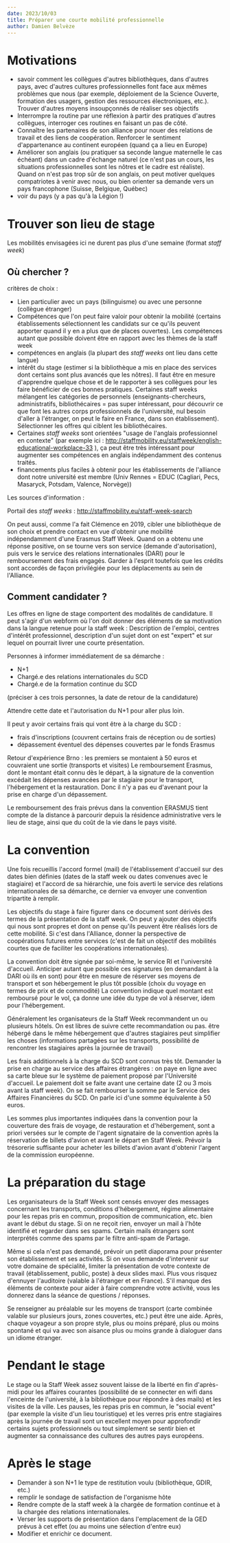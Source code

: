 ```yaml
---
date: 2023/10/03
title: Préparer une courte mobilité professionnelle
author: Damien Belvèze
---
```

# Motivations 

- savoir comment les collègues d'autres bibliothèques, dans d'autres pays, avec d'autres cultures professionnelles font face aux mêmes problèmes que nous (par exemple, déploiement de la Science Ouverte, formation des usagers, gestion des ressources électroniques, etc.). Trouver d'autres moyens insoupçonnés de réaliser ses objectifs
- Interrompre la routine par une réflexion à partir des pratiques d'autres collègues, interroger ces routines en faisant un pas de côté.
- Connaître les partenaires de son alliance pour nouer des relations de travail et des liens de coopération. Renforcer le sentiment d'appartenance au continent européen (quand ça a lieu en Europe)
- Améliorer son anglais (ou pratiquer sa seconde langue maternelle le cas échéant) dans un cadre d'échange naturel (ce n'est pas un cours, les situations professionnelles sont les nôtres et le cadre est réaliste). Quand on n'est pas trop sûr de son anglais, on peut motiver quelques compatriotes à venir avec nous, ou bien orienter sa demande vers un pays francophone (Suisse, Belgique, Québec)
- voir du pays (y a pas qu'à la Légion !)


# Trouver son lieu de stage

Les mobilités envisagées ici ne durent pas plus d'une semaine (format *staff week*)

## Où chercher ?

critères de choix : 
- Lien particulier avec un pays (bilinguisme) ou avec une personne (collègue étranger)
- Compétences que l'on peut faire valoir pour obtenir la mobilité (certains établissements sélectionnent les candidats sur ce qu'ils peuvent apporter quand il y en a plus que de places ouvertes). Les compétences autant que possible doivent être en rapport avec les thèmes de la staff week
- compétences en anglais (la plupart des *staff weeks* ont lieu dans cette langue)
- intérêt du stage (estimer si la bibliothèque a mis en place des services dont certains sont plus avancés que les nôtres). Il faut être en mesure d'apprendre quelque chose et de le rapporter à ses collègues pour les faire bénéficier de ces bonnes pratiques. Certaines staff weeks mélangent les catégories de personnels (enseignants-chercheurs, administratifs, bibliothécaires = pas super intéressant, pour découvrir ce que font les autres corps professionnels de l'université, nul besoin d'aller à l'étranger, on peut le faire en France, dans son établissement). Sélectionner les offres qui ciblent les bibliothécaires.
- Certaines *staff weeks* sont orientées "usage de l'anglais professionnel en contexte" (par exemple ici : http://staffmobility.eu/staffweek/english-educational-workplace-33 ), ça peut être très intéressant pour augmenter ses compétences en anglais indépendamment des contenus traités. 
- financements plus faciles à obtenir pour les établissements de l'alliance dont notre université est membre (Univ Rennes = EDUC (Cagliari, Pecs, Masaryck, Potsdam, Valence, Norvège))

Les sources d'information : 

Portail des *staff weeks* : http://staffmobility.eu/staff-week-search

On peut aussi, comme l'a fait Clémence en 2019, cibler une bibliothèque de son choix et prendre contact en vue d'obtenir une mobilité indépendamment d'une Erasmus Staff Week. Quand on a obtenu une réponse positive, on se tourne vers son service (demande d'autorisation), puis vers le service des relations internationales (DARI) pour le remboursement des frais engagés. Garder à l'esprit toutefois que les crédits sont accordés de façon privilégiée pour les déplacements au sein de l'Alliance.

## Comment candidater ?

Les offres en ligne de stage comportent des modalités de candidature. Il peut s'agir d'un webform où l'on doit donner des éléments de sa motivation dans la langue retenue pour la staff week : 
Description de l'emploi, centres d'intérêt professionnel, description d'un sujet dont on est "expert" et sur lequel on pourrait livrer une courte présentation. 

Personnes à informer immédiatement de sa démarche : 
- N+1 
- Chargé.e des relations internationales du SCD
- Chargé.e de la formation continue du SCD

(préciser à ces trois personnes, la date de retour de la candidature)

Attendre cette date et l'autorisation du N+1 pour aller plus loin. 

Il peut y avoir certains frais qui vont être à la charge du SCD : 
- frais d'inscriptions (couvrent certains frais de réception ou de sorties)
- dépassement éventuel des dépenses couvertes par le fonds Erasmus

Retour d'expérience Brno : les premiers se montaient à 50 euros et couvraient une sortie (transports et visites)
Le remboursement Erasmus, dont le montant était connu dès le départ, à la signature de la convention excédait les dépenses avancées par le stagiaire pour le transport, l'hébergement et la restauration. Donc il n'y a pas eu d'avenant pour la prise en charge d'un dépassement. 

Le remboursement des frais prévus dans la convention ERASMUS tient compte de la distance à parcourir depuis la résidence administrative vers le lieu de stage, ainsi que du coût de la vie dans le pays visité.

# La convention

Une fois recueillis l'accord formel (mail) de l'établissement d'accueil sur des dates bien définies (dates de la staff week ou dates convenues avec le stagiaire) et l'accord de sa hiérarchie, une fois averti le service des relations internationales de sa démarche, ce dernier va envoyer une convention tripartite à remplir. 

Les objectifs du stage à faire figurer dans ce document sont dérivés des termes de la présentation de la staff week. On peut y ajouter des objectifs qui nous sont propres et dont on pense qu'ils peuvent être réalisés lors de cette mobilité. 
Si c'est dans l'Alliance, donner la perspective de coopérations futures entre services (c'est de fait un objectif des mobilités courtes que de faciliter les coopérations internationales). 

La convention doit être signée par soi-même, le service RI et l'université d'accueil. Anticiper autant que possible ces signatures (en demandant à la DARI où ils en sont) pour être en mesure de réserver ses moyens de transport et son hébergement le plus tôt possible (choix du voyage en termes de prix et de commodité)
La convention indique quel montant est remboursé pour le vol, ça donne une idée du type de vol à réserver, idem pour l'hébergement. 

Généralement les organisateurs de la Staff Week recommandent un ou plusieurs hôtels. On est libres de suivre cette recommandation ou pas. être hébergé dans le même hébergement que d'autres stagiaires peut simplifier les choses (informations partagées sur les transports, possibilité de rencontrer les stagiaires après la journée de travail)

Les frais additionnels à la charge du SCD sont connus très tôt. Demander la prise en charge au service des affaires étrangères : on paye en ligne avec sa carte bleue sur le système de paiement proposé par l'Université d'accueil. Le paiement doit se faite avant une certaine date (2 ou 3 mois avant la staff week). On se fait rembourser la somme par le Service des Affaires Financières du SCD. On parle ici d'une somme équivalente à 50 euros.

Les sommes plus importantes indiquées dans la convention pour la couverture des frais de voyage, de restauration et d'hébergement, sont a priori versées sur le compte de l'agent signataire de la convention après la réservation de billets d'avion et avant le départ en Staff Week. Prévoir la trésorerie suffisante pour acheter les billets d'avion avant d'obtenir l'argent de la commission européenne.

# La préparation du stage

Les organisateurs de la Staff Week sont censés envoyer des messages concernant les transports, conditions d'hébergement, régime alimentaire pour les repas pris en commun, proposition de communication, etc. bien avant le début du stage. 
Si on ne reçoit rien, envoyer un mail à l'hôte identifié et regarder dans ses spams. Certain mails étrangers sont interprétés comme des spams par le filtre anti-spam de Partage. 

Même si cela n'est pas demandé, prévoir un petit diaporama pour présenter son établissement et ses activités. Si on vous demande d'intervenir sur votre domaine de spécialité, limiter la présentation de votre contexte de travail (établissement, public, poste) à deux slides maxi. Plus vous risquez d'ennuyer l'auditoire (valable à l'étranger et en France). S'il manque des éléments de contexte pour aider à faire comprendre votre activité, vous les donnerez dans la séance de questions / réponses.

Se renseigner au préalable sur les moyens de transport (carte combinée valable sur plusieurs jours, zones couvertes, etc.) peut être une aide. Après, chaque voyageur a son propre style, plus ou moins préparé, plus ou moins spontané et qui va avec son aisance plus ou moins grande à dialoguer dans un idiome étranger. 

# Pendant le stage

Le stage ou la Staff Week assez souvent laisse de la liberté en fin d'après-midi pour les affaires courantes (possibilité de se connecter en wifi dans l'enceinte de l'université, à la bibliothèque pour répondre à des mails) et les visites de la ville.
Les pauses, les repas pris en commun, le "social event" (par exemple la visite d'un lieu touristique) et les verres pris entre stagiaires après la journée de travail sont un excellent moyen pour approfondir certains sujets professionnels ou tout simplement se sentir bien et augmenter sa connaissance des cultures des autres pays européens.

# Après le stage

- Demander à son N+1 le type de restitution voulu (bibliothèque, GDIR, etc.)  
- remplir le sondage de satisfaction de l'organisme hôte  
- Rendre compte de la staff week à la chargée de formation continue et à la chargée des relations internationales.   
- Verser les supports de présentation dans l'emplacement de la GED prévus à cet effet (ou au moins une sélection d'entre eux)  
- Modifier et enrichir ce document.   




